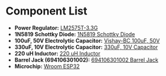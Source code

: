 <head>
    <meta charset="UTF-8">
    <meta name="viewport" content="width=device-width, initial-scale=1.0">
    <title>Component List</title>
</head>
<body>
    <h1>Component List</h1>
    <ul>
        <li><strong>Power Regulator:</strong> <a href="https://www.mouser.com/ProductDetail/Microchip-Technology/LM2575-33WU?qs=kh6iOki%2FeLFl2EB4QdXuKA%3D%3D&utm_id=8790913657&gad_source=1&gclid=CjwKCAiA74G9BhAEEiwA8kNfpSM8OPXtxbaCHgvZc1sHfrbZeLMksdtZdrtF3OnQCLQ7SpuZGOPnvhoC3ikQAvD_BwE" target="_blank">LM2575T-3.3G</a></li>
        <li><strong>1N5819 Schottky Diode:</strong> <a href="https://www.digikey.com/en/products/detail/diodes-incorporated/1N5819HW-7-F/815283" target="_blank">1N5819 Schottky Diode</a></li>
        <li><strong>100uF, 50V Electrolytic Capacitor:</strong> <a href="https://www.mouser.com/ProductDetail/Vishay-BC-Components/MAL215097101E3?qs=sGAEpiMZZMvwFf0viD3Y3Yd5qvTVv7orwocZ7FqfLyY%3D" target="_blank">Vishay-BC 100uF, 50V</a></li>
        <li><strong>330uF, 10V Electrolytic Capacitor:</strong> <a href="https://www.mouser.com/c/passive-components/capacitors/aluminum-electrolytic-capacitors/aluminum-electrolytic-capacitors-smd/?capacitance=330%20uF&termination%20style=SMD%2FSMT&voltage%20rating%20dc=10%20VDC" target="_blank">330uF, 10V Capacitor</a></li>
        <li><strong>220 uH Inductor:</strong> <a href="https://www.digikey.com/en/products/detail/bourns-inc/SRF1260-220M/2458591" target="_blank">220 uH Inductor</a></li>
        <li><strong>Barrel Jack (694106301002):</strong> <a href="https://www.digikey.com/en/products/detail/w-rth-elektronik/694106301002/5047522" target="_blank">694106301002 Barrel Jack</a></li>
        <li><strong>Microchip:</strong> <a href="https://www.digikey.com/en/products/detail/espressif-systems/ESP32-WROOM-32-N4/8544298" target="_blank">Wroom ESP32</a></li>
    </ul>
</body>
</html>
